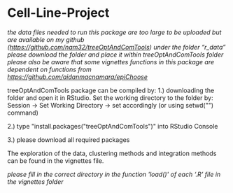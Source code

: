 # Cell-Line-Project
*the data files needed to run this package are too large to be uploaded but are available on my github (https://github.com/nam32/treeOptAndComTools) under the folder “r_data” please download the folder and place it within treeOptAndComTools folder*
*please also be aware that some vignettes functions in this package are dependent on functions from https://github.com/aidanmacnamara/epiChoose*

treeOptAndComTools package can be compiled by:
1.) downloading the folder and open it in RStudio. Set the working directory to the folder by: Session -> Set Working Directory -> set accordingly (or using setwd("") command)

2.) type "install.packages("treeOptAndComTools")" into RStudio Console

3.) please download all required packages

The exploration of the data, clustering methods and integration methods can be found in the vignettes file.

*please fill in the correct directory in the function 'load()' of each ‘.R’ file in the vignettes folder*
